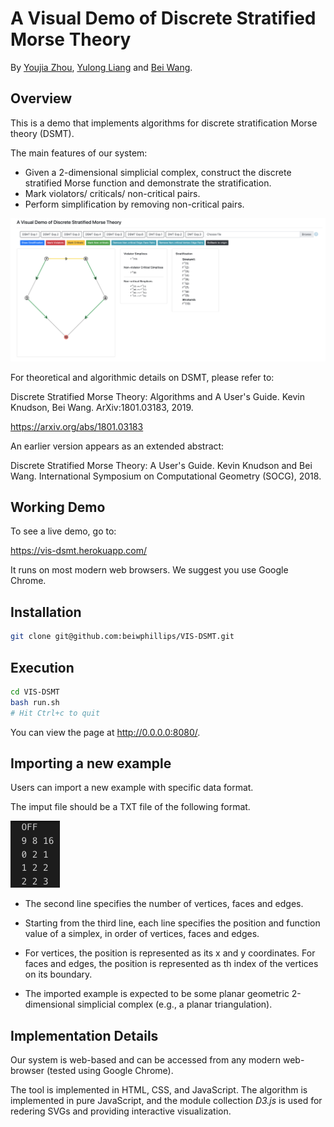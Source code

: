 # A Visual Demo of Discrete Stratified Morse Theory

By [Youjia Zhou](https://github.com/zhou325), 
[Yulong Liang](https://github.com/leong1016) and [Bei Wang](https://github.com/beiwphillips).

## Overview

This is a demo that implements algorithms for discrete stratification Morse theory (DSMT).

The main features of our system:
- Given a 2-dimensional simplicial complex, construct the discrete stratified Morse function and demonstrate the stratification.
- Mark violators/ criticals/ non-critical pairs.
- Perform simplification by removing non-critical pairs.

![Screenshot of demo](img/teaser_new.png)

<!-- To see a live demo, go to https://vis-dsmt.herokuapp.com/. -->

<!-- This is developed by Youjia Zhou, Yulong Liang and Bei Wang.  -->

For theoretical and algorithmic details on DSMT, please refer to:

Discrete Stratified Morse Theory: Algorithms and A User's Guide. 
Kevin Knudson, Bei Wang.
ArXiv:1801.03183, 2019.

https://arxiv.org/abs/1801.03183

An earlier version appears as an extended abstract:

Discrete Stratified Morse Theory: A User's Guide.
Kevin Knudson and Bei Wang.
International Symposium on Computational Geometry (SOCG), 2018.

## Working Demo
To see a live demo, go to: 

https://vis-dsmt.herokuapp.com/

It runs on most modern web browsers. We suggest you use Google Chrome.

## Installation
```bash
git clone git@github.com:beiwphillips/VIS-DSMT.git
```

## Execution
```bash
cd VIS-DSMT
bash run.sh
# Hit Ctrl+c to quit
```

You can view the page at http://0.0.0.0:8080/.

## Importing a new example
Users can import a new example with specific data format.

The imput file should be a TXT file of the following format.

![data format](img/data.png)

- The second line specifies the number of vertices, faces and edges.

- Starting from the third line, each line specifies the position and function value of a simplex, in order of vertices, faces and edges.

- For vertices, the position is represented as its x and y coordinates. For faces and edges, the position is represented as th index of the vertices on its boundary.

- The imported example is expected to be some planar geometric 2-dimensional simplicial complex (e.g., a planar triangulation).

## Implementation Details
Our system is web-based and can be accessed from any modern web-browser (tested using Google Chrome). 

The tool is implemented in HTML, CSS, and JavaScript. The algorithm is implemented in pure JavaScript, and the module collection *D3.js* is used for redering SVGs and providing interactive visualization.